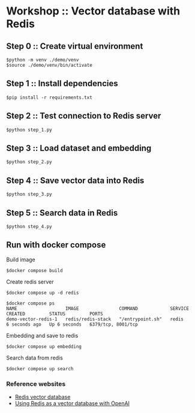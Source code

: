 # Workshop :: Vector database with Redis

## Step 0 :: Create virtual environment
```
$python -m venv ./demo/venv
$source ./demo/venv/bin/activate
```

## Step 1 :: Install dependencies
```
$pip install -r requirements.txt
```

## Step 2 :: Test connection to Redis server
```
$python step_1.py
```

## Step 3 :: Load dataset and embedding
```
$python step_2.py
```

## Step 4 :: Save vector data into Redis
```
$python step_3.py
```

## Step 5 :: Search data in Redis
```
$python step_4.py
```

## Run with docker compose

Build image
```
$docker compose build
```

Create redis server
```
$docker compose up -d redis

$docker compose ps
NAME                  IMAGE               COMMAND            SERVICE   CREATED         STATUS         PORTS
demo-vector-redis-1   redis/redis-stack   "/entrypoint.sh"   redis     6 seconds ago   Up 6 seconds   6379/tcp, 8001/tcp
```

Embedding and save to redis
```
$docker compose up embedding
```

Search data from redis
```
$docker compose up search
```

### Reference websites
* [Redis vector database](https://redis.io/docs/latest/develop/get-started/vector-database/)
* [Using Redis as a vector database with OpenAI](https://cookbook.openai.com/examples/vector_databases/redis/getting-started-with-redis-and-openai)